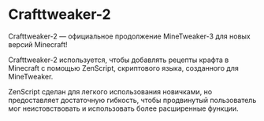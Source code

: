 # Crafttweaker-2

Crafttweaker-2 — официальное продолжение MineTweaker-3 для новых версий Minecraft!

Crafttweaker-2 используется, чтобы добавлять рецепты крафта в Minecraft с помощью ZenScript, скриптового языка, созданного для MineTweaker.

ZenScript сделан для легкого использования новичками, но предоставляет достаточную гибкость, чтобы продвинутый пользователь мог неистовствовать и использовать более расширенные функции.